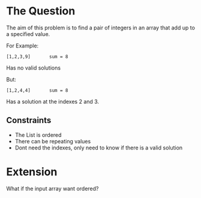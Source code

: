 

# The Question

The aim of this problem is to find a pair of integers in an array that add up
to a specified value.

For Example:

    [1,2,3,9]       sum = 8

Has no valid solutions

But:

    [1,2,4,4]       sum = 8

Has a solution at the indexes 2 and 3.

## Constraints
- The List is ordered
- There can be repeating values
- Dont need the indexes, only need to know if there is a valid solution



# Extension
What if the input array want ordered?
